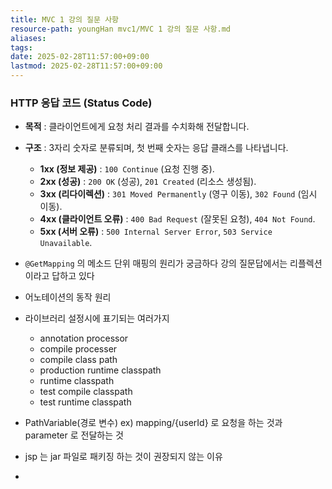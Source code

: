 ```yaml
---
title: MVC 1 강의 질문 사항
resource-path: youngHan mvc1/MVC 1 강의 질문 사항.md
aliases:
tags:
date: 2025-02-28T11:57:00+09:00
lastmod: 2025-02-28T11:57:00+09:00
---
```

### 





### **HTTP 응답 코드 (Status Code)**

- **목적** : 클라이언트에게 요청 처리 결과를 수치화해 전달합니다.
- **구조** : 3자리 숫자로 분류되며, 첫 번째 숫자는 응답 클래스를 나타냅니다.
    - **1xx (정보 제공)** : `100 Continue` (요청 진행 중).
    - **2xx (성공)** : `200 OK` (성공), `201 Created` (리소스 생성됨).
    - **3xx (리다이렉션)** : `301 Moved Permanently` (영구 이동), `302 Found` (임시 이동).
    - **4xx (클라이언트 오류)** : `400 Bad Request` (잘못된 요청), `404 Not Found`.
    - **5xx (서버 오류)** : `500 Internal Server Error`, `503 Service Unavailable`.




- `@GetMapping` 의 메소드 단위 매핑의 원리가 궁금하다 강의 질문답에서는 리플렉션이라고 답하고 있다
- 어노테이션의 동작 원리
- 라이브러리 설정시에 표기되는 여러가지
	- annotation processor
	- compile processer
	- compile class path
	- production runtime classpath 
	- runtime classpath
	- test compile classpath
	- test runtime classpath
- PathVariable(경로 변수) ex) mapping/{userId} 로 요청을 하는 것과 parameter 로 전달하는 것
- jsp 는 jar 파일로 패키징 하는 것이 권장되지 않는 이유
- 